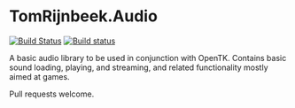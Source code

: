 # TomRijnbeek.Audio
[![Build Status](https://travis-ci.org/tomrijnbeek/tomrijnbeek-audio.svg)](https://travis-ci.org/tomrijnbeek/tomrijnbeek-audio)
[![Build status](https://ci.appveyor.com/api/projects/status/5io5jwkdg995p5o0?svg=true)](https://ci.appveyor.com/project/tomrijnbeek/tomrijnbeek-audio)

A basic audio library to be used in conjunction with OpenTK. Contains basic sound loading, playing, and streaming, and related functionality mostly aimed at games.

Pull requests welcome.
